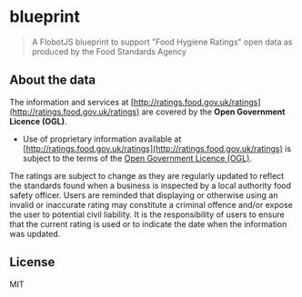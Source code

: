 # blueprint

> A FlobotJS blueprint to support "Food Hygiene Ratings" open data as produced by the Food Standards Agency

## About the data

The information and services at [http://ratings.food.gov.uk/ratings](http://ratings.food.gov.uk/ratings) are covered by the __Open Government Licence (OGL)__.

* Use of proprietary information available at [http://ratings.food.gov.uk/ratings](http://ratings.food.gov.uk/ratings) is subject to the terms of the [Open Government Licence (OGL)](https://www.nationalarchives.gov.uk/doc/open-government-licence/version/).

The ratings are subject to change as they are regularly updated to reflect the standards found when a business is inspected by a local authority food safety officer. Users are reminded that displaying or otherwise using an invalid or inaccurate rating may constitute a criminal offence and/or expose the user to potential civil liability. It is the responsibility of users to ensure that the current rating is used or to indicate the date when the information was updated.

## <a name="license"></a>License

MIT
